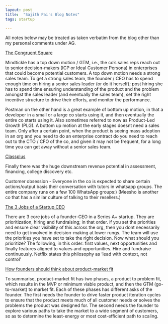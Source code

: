 ```yaml
---
layout: post
title:  "Sajith Pai's Blog Notes"
tags: startup

---
```


All notes below may be treated as taken verbatim from the blog other than my personal comments under AG.

[The Congruent Square](https://sajithpai.com/venture-capital-startups/the-congruent-square/)

Mindtickle has a top down motion / GTM, i.e., the co’s sales reps reach out to senior decision-makers (ICP or Ideal Customer Persona) in enterprises that could become potential customers. A top down motion needs a strong sales team. To get a strong sales team, the founder / CEO has to spend enough time on hiring a senior sales leader (or do it herself); post hiring she has to spend time ensuring understanding of the product and the problem amongst the sales leader (and eventually the sales team), set the right incentive structure to drive their efforts, and monitor the performance. 

Postman on the other hand is a great example of  bottom up motion, in that a developer in a small or a large co starts using it, and then eventually the entire co starts using it. Also sometimes referred to now as Product-Led Growth (PLG). A bottom up motion at the early stages doesnt need a sales team. Only after a certain point, when the product is seeing mass adoption in an org and you need to do an enterprise contract do you need to reach out to the CTO / CFO of the co, and given it may not be frequent, for a long time you can get away without a senior sales team.

[Classplus](https://sajithpai.com/venture-capital-startups/what-startups-can-learn-from-indias-fastest-growing-edtech-startup-classplus/)

Finally there was the huge downstream revenue potential in assessment, financing, college discovery etc. 

Customer obsession - Everyone in the co is expected to share certain actions/output basis their conversation with tutors in whatsapp groups. The entire company runs on a few 100 WhatsApp groups:) (Meesho is another co that has a similar culture of talking to their resellers.) 

[The 3 Jobs of a Startup CEO](https://sajithpai.com/venture-capital-startups/the-3-jobs-of-a-startup-ceo/)

There are 3 core jobs of a founder-CEO in a Series A+ startup. They are prioritization, hiring and fundraising; in that order. if you set the priorities and ensure clear visibility of this across the org, then you dont necessarily need to get involved in decision-making at lower rungs. The team will use the priorities you have set to take the right decision. Now what should you prioritize? The following, in this order: first values, next opportunities and finally features aligned to values and opportunities. Hire and fundraise continuously.  Netflix states this philosophy as ‘lead with context, not control’

[How founders should think about product-market fit](https://sajithpai.com/venture-capital-startups/how-founders-should-think-about-product-market-fit/)

To summarise, product-market fit has two phases, a product to problem fit, which results in the MVP or minimum viable product, and then the GTM (go-to-market) to market fit. Each of these phases has different asks of the founder. The first needs the founder to drive faster product iteration cycles to ensure that the product meets much of all customer needs or solves the problems the product was designed for. The second needs the founder to explore various paths to take the market to a wide segment of customers, so as to determine the least-energy or most cost-efficient path to scaling.

